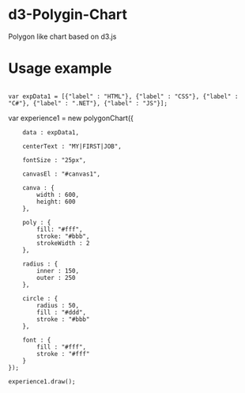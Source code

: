 d3-Polygin-Chart
================

Polygon like chart based on d3.js

Usage example
=============

<code>
var expData1 = [{"label" : "HTML"}, {"label" : "CSS"}, {"label" : "C#"}, {"label" : ".NET"}, {"label" : "JS"}];
</code>

var experience1 = new polygonChart({

		data : expData1,
		
		centerText : "MY|FIRST|JOB",
		
		fontSize : "25px",
		
		canvasEl : "#canvas1",
		
		canva : { 
			width : 600,
			height: 600
		},
		
		poly : {
			fill: "#fff",
			stroke: "#bbb",
			strokeWidth : 2
		},

		radius : {
			inner : 150,
			outer : 250
		},

		circle : {
			radius : 50,
			fill : "#ddd",
			stroke : "#bbb"
		},

		font : {
			fill : "#fff",
			stroke : "#fff"
		}
	});
	
	experience1.draw();
